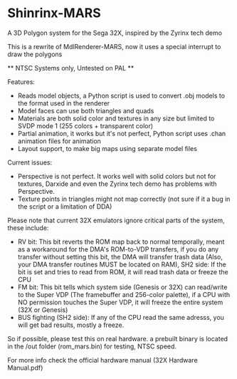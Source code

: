 # Shinrinx-MARS
A 3D Polygon system for the Sega 32X, inspired by the Zyrinx tech demo

This is a rewrite of MdlRenderer-MARS, now it uses a special interrupt to draw the polygons

** NTSC Systems only, Untested on PAL **

Features:
- Reads model objects, a Python script is used to convert .obj models to the format used in the renderer
- Model faces can use both triangles and quads
- Materials are both solid color and textures in any size but limited to SVDP mode 1 (255 colors + transparent color)
- Partial animation, it works but it's not perfect, Python script uses .chan animation files for animation
- Layout support, to make big maps using separate model files

Current issues:
- Perspective is not perfect. It works well with solid colors but not for textures, Darxide and even the Zyrinx tech demo has problems with Perspective.
- Texture points in triangles might not map correctly (not sure if it a bug in the script or a limitation of DDA)

Please note that current 32X emulators ignore critical parts of the system, these include:
- RV bit: This bit reverts the ROM map back to normal temporally, meant as a workaround for the DMA's ROM-to-VDP transfers, if you do any transfer without setting this bit, the DMA will transfer trash data (Also, your DMA transfer routines MUST be located on RAM), SH2 side: If the bit is set and tries to read from ROM, it will read trash data or freeze the CPU
- FM bit: This bit tells which system side (Genesis or 32X) can read/write to the Super VDP (The framebuffer and 256-color palette), if a CPU with NO permission touches the Super VDP, it will freeze the entire system (32X or Genesis)
- BUS fighting (SH2 side): If any of the CPU read the same adresss, you will get bad results, mostly a freeze.

So if possible, please test this on real hardware. a prebuilt binary is located in the /out folder (rom_mars.bin) for testing, NTSC speed.

For more info check the official hardware manual (32X Hardware Manual.pdf)
